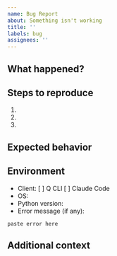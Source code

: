 ```yaml
---
name: Bug Report
about: Something isn't working
title: ''
labels: bug
assignees: ''
---
```


## What happened?
<!-- Brief description of the issue -->

## Steps to reproduce
1. 
2. 
3. 

## Expected behavior
<!-- What should have happened? -->

## Environment
- Client: [ ] Q CLI [ ] Claude Code
- OS: 
- Python version: 
- Error message (if any):
```
paste error here
```

## Additional context
<!-- Anything else that might help -->